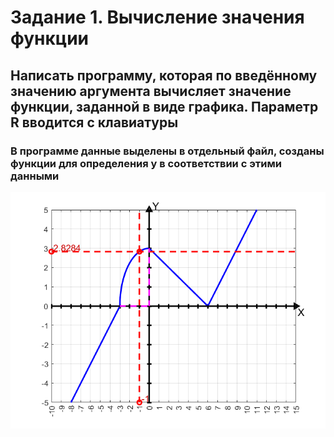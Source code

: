 # Задание 1. Вычисление значения функции
## Написать программу, которая по введённому значению аргумента вычисляет значение функции, заданной в виде графика. Параметр R вводится с клавиатуры
### В программе данные выделены в отдельный файл, созданы функции для определения y в соответствии с этими данными
![image](./info.png)
